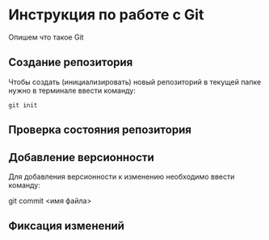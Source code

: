 # Инструкция по работе с Git

Опишем что такое Git

## Создание репозитория

Чтобы создать (инициализировать) новый репозиторий в текущей папке нужно в терминале ввести команду:

    git init

## Проверка состояния репозитория

## Добавление версионности

Для добавления версионности к изменению необходимо ввести команду:

git commit <имя файла>

## Фиксация изменений
